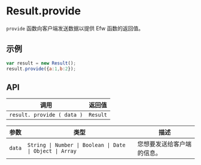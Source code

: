 # Result.provide

`provide` 函数向客户端发送数据以提供 Efw 函数的返回值。

## 示例

```javascript
var result = new Result();
result.provide({a:1,b:2});
```

## API

| 调用 | 返回值 |
|---|---|
| `result. provide ( data )` | `Result` |

| 参数 | 类型 | 描述 |
|---|---|---|
| `data` | `String \| Number \| Boolean \| Date \| Object \| Array` | 您想要发送给客户端的信息。 |
